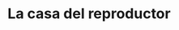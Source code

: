 ---
title: "La casa del reproductor"
url: /puerto-la-cruz/la-casa-del-reproductor/
shop: Elektrisch
---